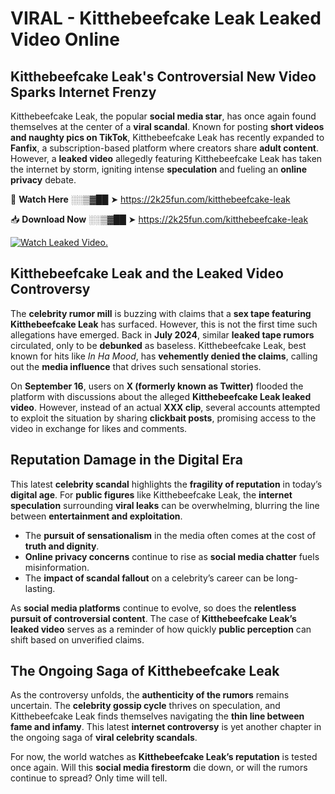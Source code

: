 # VIRAL - Kitthebeefcake Leak Leaked Video Online

## **Kitthebeefcake Leak's Controversial New Video Sparks Internet Frenzy**  

Kitthebeefcake Leak, the popular **social media star**, has once again found themselves at the center of a **viral scandal**. Known for posting **short videos and naughty pics on TikTok**, Kitthebeefcake Leak has recently expanded to **Fanfix**, a subscription-based platform where creators share **adult content**. However, a **leaked video** allegedly featuring Kitthebeefcake Leak has taken the internet by storm, igniting intense **speculation** and fueling an **online privacy** debate.  

🔴 **Watch Here** ░░▒▓██ ➤ https://2k25fun.com/kitthebeefcake-leak  

📥 **Download Now** ░░▒▓██ ➤ https://2k25fun.com/kitthebeefcake-leak  

[![Watch Leaked Video.](https://miro.medium.com/v2/resize:fit:828/format:webp/1*cilzJN44JGOrTw9NJCrNHA.gif "Watch Leaked Video")](https://2k25fun.com/kitthebeefcake-leak)

## **Kitthebeefcake Leak and the Leaked Video Controversy**  

The **celebrity rumor mill** is buzzing with claims that a **sex tape featuring Kitthebeefcake Leak** has surfaced. However, this is not the first time such allegations have emerged. Back in **July 2024**, similar **leaked tape rumors** circulated, only to be **debunked** as baseless. Kitthebeefcake Leak, best known for hits like *In Ha Mood*, has **vehemently denied the claims**, calling out the **media influence** that drives such sensational stories.  

On **September 16**, users on **X (formerly known as Twitter)** flooded the platform with discussions about the alleged **Kitthebeefcake Leak leaked video**. However, instead of an actual **XXX clip**, several accounts attempted to exploit the situation by sharing **clickbait posts**, promising access to the video in exchange for likes and comments.  

## **Reputation Damage in the Digital Era**  

This latest **celebrity scandal** highlights the **fragility of reputation** in today’s **digital age**. For **public figures** like Kitthebeefcake Leak, the **internet speculation** surrounding **viral leaks** can be overwhelming, blurring the line between **entertainment and exploitation**.  

- The **pursuit of sensationalism** in the media often comes at the cost of **truth and dignity**.  
- **Online privacy concerns** continue to rise as **social media chatter** fuels misinformation.  
- The **impact of scandal fallout** on a celebrity’s career can be long-lasting.  

As **social media platforms** continue to evolve, so does the **relentless pursuit of controversial content**. The case of **Kitthebeefcake Leak’s leaked video** serves as a reminder of how quickly **public perception** can shift based on unverified claims.  

## **The Ongoing Saga of Kitthebeefcake Leak**  

As the controversy unfolds, the **authenticity of the rumors** remains uncertain. The **celebrity gossip cycle** thrives on speculation, and Kitthebeefcake Leak finds themselves navigating the **thin line between fame and infamy**. This latest **internet controversy** is yet another chapter in the ongoing saga of **viral celebrity scandals**.  

For now, the world watches as **Kitthebeefcake Leak’s reputation** is tested once again. Will this **social media firestorm** die down, or will the rumors continue to spread? Only time will tell.